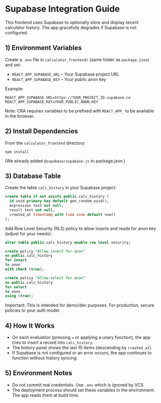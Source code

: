 # Supabase Integration Guide

This frontend uses Supabase to optionally store and display recent calculator history. The app gracefully degrades if Supabase is not configured.

## 1) Environment Variables

Create a `.env` file in `calculator_frontend/` (same folder as `package.json`) and set:

- `REACT_APP_SUPABASE_URL` – Your Supabase project URL
- `REACT_APP_SUPABASE_KEY` – Your public anon key

Example:
```
REACT_APP_SUPABASE_URL=https://YOUR_PROJECT_ID.supabase.co
REACT_APP_SUPABASE_KEY=YOUR_PUBLIC_ANON_KEY
```

Note: CRA requires variables to be prefixed with `REACT_APP_` to be available in the browser.

## 2) Install Dependencies

From the `calculator_frontend` directory:

```
npm install
```

(We already added `@supabase/supabase-js` to package.json.)

## 3) Database Table

Create the table `calc_history` in your Supabase project:

```sql
create table if not exists public.calc_history (
  id uuid primary key default gen_random_uuid(),
  expression text not null,
  result text not null,
  created_at timestamp with time zone default now()
);
```

Add Row Level Security (RLS) policy to allow inserts and reads for anon key (adjust for your needs):

```sql
alter table public.calc_history enable row level security;

create policy "Allow insert for anon"
on public.calc_history
for insert
to anon
with check (true);

create policy "Allow select for anon"
on public.calc_history
for select
to anon
using (true);
```

Important: This is intended for demo/dev purposes. For production, secure policies to your auth model.

## 4) How It Works

- On each evaluation (pressing `=` or applying a unary function), the app tries to insert a record into `calc_history`.
- The history panel shows the last 10 items (descending by `created_at`).
- If Supabase is not configured or an error occurs, the app continues to function without history syncing.

## 5) Environment Notes

- Do not commit real credentials. Use `.env` which is ignored by VCS.
- The deployment process should set these variables in the environment. The app reads them at build time.

